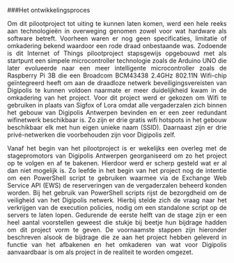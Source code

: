 ###Het ontwikkelingsproces
<p style="text-align: justify;">Om dit pilootproject tot uiting te kunnen laten komen, werd een hele reeks aan technologieën in overweging genomen zowel voor wat hardware als software betreft. Voorheen waren er nog geen specificaties, limitatie of omkadering bekend waardoor een rode draad onbestaande was. Zodoende is dit Internet of Things pilootproject stapsgewijs opgebouwd met als startpunt een simpele microcontroller technologie zoals de Arduino UNO die later evolueerde naar een meer intelligente microcontroller zoals de Raspberry Pi 3B die een Broadcom BCM43438 2.4GHz 802.11N Wifi-chip geïntegreerd heeft om aan de draadloze netwerk beveiligingsvereisten van Digipolis te kunnen voldoen naarmate er meer duidelijkheid kwam in de omkadering van het project. Voor dit project werd er gekozen om Wifi te gebruiken in plaats van Sigfox of Lora omdat alle vergaderzalen zich binnen het gebouw van Digipolis Antwerpen bevinden en er een zeer redundant wifinetwerk beschikbaar is. Zo zijn er drie gratis wifi hotspots in het gebouw beschikbaar elk met hun eigen unieke naam (SSID). Daarnaast zijn er drie privé-netwerken die voorbehouden zijn voor Digipolis zelf.</p>
<p style="text-align: justify;">Vanaf het begin van het pilootproject is er wekelijks een overleg met de stagepromotors van Digipolis Antwerpen georganiseerd om zo het project op te volgen en af te bakenen. Hierdoor werd er scherp gesteld wat er al dan niet mogelijk is. Zo leefde in het begin van het project nog de intentie om een PowerShell script te gebruiken waarmee via de Exchange Web Service API (EWS) de reserveringen van de vergaderzalen beheerd konden worden. Bij het gebruik van PowerShell scripts rijst de bezorgdheid om de veiligheid van het Digipolis netwerk. Hierbij stelde zich de vraag naar het verkrijgen van de execution policies, nodig om een standalone script op de servers te laten lopen. Gedurende de eerste helft van de stage zijn er een heel aantal voorstellen geweest die stukje bij beetje hun bijdrage hadden om dit project vorm te geven. De voornaamste stappen zijn hieronder beschreven alsook de bijdrage die ze aan het project hebben geleverd in functie van het afbakenen en het omkaderen van wat voor Digipolis aanvaardbaar is om als project in de realiteit te worden omgezet.</p>